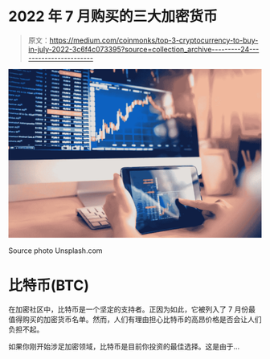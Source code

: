 # 2022 年 7 月购买的三大加密货币

> 原文：<https://medium.com/coinmonks/top-3-cryptocurrency-to-buy-in-july-2022-3c6f4c073395?source=collection_archive---------24----------------------->

![](img/54b938dbca09995e1bbecca194158890.png)

Source photo Unsplash.com

# 比特币(BTC)

在加密社区中，比特币是一个坚定的支持者。正因为如此，它被列入了 7 月份最值得购买的加密货币名单。然而，人们有理由担心比特币的高昂价格是否会让人们负担不起。

如果你刚开始涉足加密领域，比特币是目前你投资的最佳选择。这是由于…